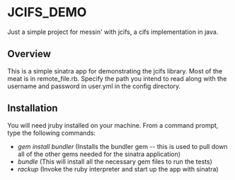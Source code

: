 JCIFS_DEMO
==========

Just a simple project for messin' with jcifs, a cifs implementation in java.

Overview
--------

This is a simple sinatra app for demonstrating the jcifs library. Most of the meat is in remote_file.rb. Specify the path you intend to read along with the username and password in user.yml in the config directory. 

Installation
------------

You will need jruby installed on your machine.
From a command prompt, type the following commands:

*  _gem install bundler_ (Installs the bundler gem -- this is used to
   pull down all of the other gems needed for the sinatra application)
* _bundle_ (This will install all the necessary gem files to run the
  tests)
* _rackup_ (Invoke the ruby interpreter and start up the
  app with sinatra)
